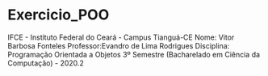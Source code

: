 # Exercicio_POO
 IFCE - Instituto Federal do Ceará - Campus Tianguá-CE
 Nome: Vitor Barbosa Fonteles
 Professor:Evandro de Lima Rodrigues
 Disciplina: Programação Orientada a Objetos
 3º Semestre (Bacharelado em Ciência da Computação) - 2020.2
